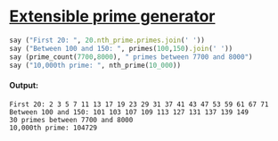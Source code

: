 [1]: http://rosettacode.org/wiki/Extensible_prime_generator

# [Extensible prime generator][1]

```ruby
say ("First 20: ", 20.nth_prime.primes.join(' '))
say ("Between 100 and 150: ", primes(100,150).join(' '))
say (prime_count(7700,8000), " primes between 7700 and 8000")
say ("10,000th prime: ", nth_prime(10_000))
```

#### Output:
```
First 20: 2 3 5 7 11 13 17 19 23 29 31 37 41 43 47 53 59 61 67 71
Between 100 and 150: 101 103 107 109 113 127 131 137 139 149
30 primes between 7700 and 8000
10,000th prime: 104729
```
